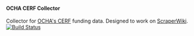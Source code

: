 #### OCHA CERF Collector
Collector for [OCHA's CERF](http://www.unocha.org/cerf/) funding data. Designed to work on [ScraperWiki](http://scraperwiki.com).
[![Build Status](https://travis-ci.org/luiscape/hdxscraper-ocha-cerf.svg?branch=v.0.1.0)](https://travis-ci.org/luiscape/hdxscraper-ocha-cerf)

